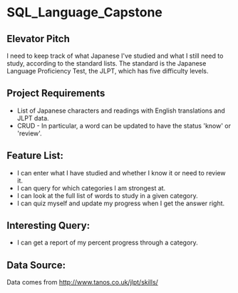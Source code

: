 SQL_Language_Capstone
=====================
## Elevator Pitch

I need to keep track of what Japanese I've studied and what I still need to study, according to the standard lists. The standard is the Japanese Language Proficiency Test, the JLPT, which has five difficulty levels. 

## Project Requirements

  * List of Japanese characters and readings with English translations and JLPT data.
  * CRUD - In particular, a word can be updated to have the status 'know' or 'review'.

## Feature List:

   * I can enter what I have studied and whether I know it or need to review it.
   * I can query for which categories I am strongest at.
   * I can look at the full list of words to study in a given category.
   * I can quiz myself and update my progress when I get the answer right.


## Interesting Query:

   * I can get a report of my percent progress through a category.

## Data Source:

Data comes from http://www.tanos.co.uk/jlpt/skills/
